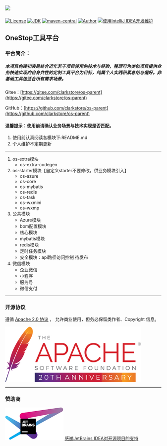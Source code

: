 [![](logo.png)](https://*.png "一站")
----
[![License](https://img.shields.io/badge/License-Apache--2.0-brightgreen.svg)](https://www.apache.org/licenses/LICENSE-2.0)
[![JDK](https://img.shields.io/badge/JDK-1.8+-green.svg)](https://www.oracle.com/technetwork/java/javase/downloads/index.html)
[![maven-central](https://maven-badges.herokuapp.com/maven-central/com.github.clarkstore/os-parent/badge.svg)](https://maven-badges.herokuapp.com/maven-central/com.github.clarkstore/os-parent)
[![Author](https://img.shields.io/badge/OneStop%20Author-Clark-blue.svg)](https://gitee.com/clarkstore/os-parent/guide/donate)
[![使用IntelliJ IDEA开发维护](https://img.shields.io/badge/IntelliJ%20IDEA-提供支持-blue.svg)](https://www.jetbrains.com/?from=os-parent)

## OneStop工具平台
### 平台简介：
##### 本项目构建初衷是结合近年若干项目使用的技术与经验，整理可为类似项目提供业务快速实现的自身共性的定制工具平台为目标，纯属个人实践积累总结与偏好。非基础工具包适合所有需求场景。

Gitee：[https://gitee.com/clarkstore/os-parent](https://gitee.com/clarkstore/os-parent)

GitHub：[https://github.com/clarkstore/os-parent](https://github.com/clarkstore/os-parent)

#### 温馨提示：使用前请确认业务场景与技术实现是否匹配。
1. 使用前认真阅读各模块下:README.md
2. 个人维护不定期更新
---    
1. os-extra模块
   - os-extra-codegen
2. os-starter模块【自定义starter不要修改，供业务模块引入】
   - os-azure
   - os-core
   - os-mybatis
   - os-redis
   - os-task
   - os-wxmini
   - os-wxmp
3. 公共模块
   - Azure模块
   - bom配置模块
   - 核心模块
   - mybatis模块
   - redis模块
   - 定时任务模块
   - 安全模块：api路径访问控制 待发布
4. 微信模块
   - 企业微信
   - 小程序
   - 服务号
   - 微信支付

---
### 开源协议
遵循 [Apache 2.0 协议](https://www.apache.org/licenses/LICENSE-2.0.html) ，
允许商业使用，但务必保留类作者、Copyright 信息。

![](apache.png)

---
### 赞助商
[![JetBrains IDEA](jetbrains.png)](https://jb.gg/OpenSource)
[感谢JetBrains IDEA对开源项目的支持](https://jb.gg/OpenSource)



